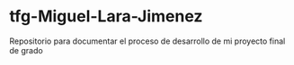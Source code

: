 # tfg-Miguel-Lara-Jimenez
Repositorio para documentar el proceso de desarrollo de mi proyecto final de grado

